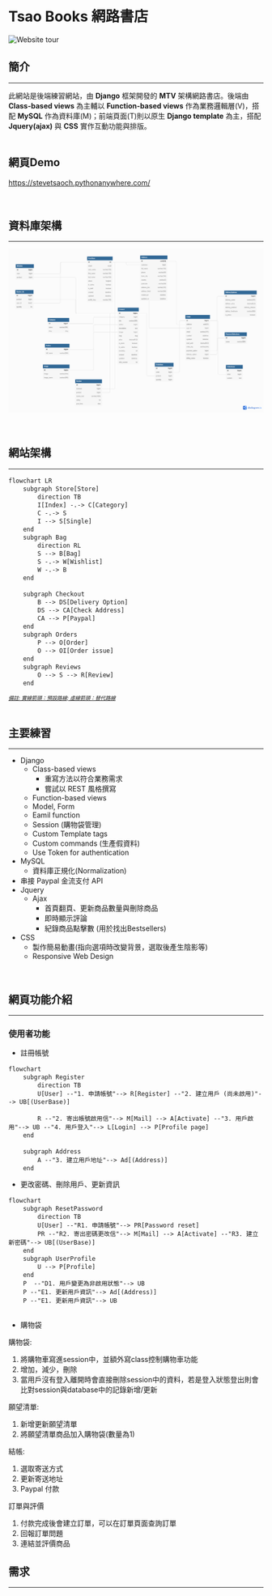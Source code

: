 # Tsao Books 網路書店

![Website tour](readme_figures/Website_tour.gif)

## 簡介

---
此網站是後端練習網站，由 <b>Django</b> 框架開發的 <b>MTV</b> 架構網路書店。後端由 <b>Class-based views</b> 為主輔以 <b>Function-based views</b> 作為業務邏輯層(V)，搭配 <b>MySQL</b> 作為資料庫(M)；前端頁面(T)則以原生 <b>Django template</b> 為主，搭配 <b>Jquery(ajax)</b> 與 <b>CSS</b> 實作互動功能與排版。
<br>
<br>

## 網頁Demo

<https://stevetsaoch.pythonanywhere.com/>

<br>

## 資料庫架構

---

![Database Diagram](readme_figures/Databases_diagram.png)

<br>

## 網站架構

---

```mermaid
flowchart LR
    subgraph Store[Store]
        direction TB
        I[Index] -.-> C[Category]
        C -.-> S
        I --> S[Single]
    end
    subgraph Bag
        direction RL
        S --> B[Bag]
        S -.-> W[Wishlist] 
        W -.-> B
    end

    subgraph Checkout
        B --> DS[Delivery Option]
        DS --> CA[Check Address]
        CA --> P[Paypal]
    end
    subgraph Orders
        P --> O[Order]
        O --> OI[Order issue]
    end
    subgraph Reviews
        O --> S --> R[Review]
    end    
```

<div style="font-size:10px; text-decoration:underline; font-style:italic;">
備註: 實線箭頭：預設路線; 虛線箭頭：替代路線
</div>
<br>

## 主要練習

---

- Django
  - Class-based views
    - 重寫方法以符合業務需求
    - 嘗試以 REST 風格撰寫
  - Function-based views
  - Model, Form
  - Eamil function
  - Session (購物袋管理)
  - Custom Template tags
  - Custom commands (生產假資料)
  - Use Token for authentication
- MySQL
  - 資料庫正規化(Normalization)
- 串接 Paypal 金流支付 API
- Jquery
  - Ajax
    - 首頁翻頁、更新商品數量與刪除商品
    - 即時顯示評論
    - 紀錄商品點擊數 (用於找出Bestsellers)
- CSS
  - 製作簡易動畫(指向選項時改變背景，選取後產生陰影等)
  - Responsive Web Design
<br>

## 網頁功能介紹

---

### 使用者功能

- 註冊帳號

```mermaid
flowchart
    subgraph Register
        direction TB
        U[User] --"1. 申請帳號"--> R[Register] --"2. 建立用戶 (尚未啟用)"--> UB[(UserBase)]
        
        R --"2. 寄出帳號啟用信"--> M[Mail] --> A[Activate] --"3. 用戶啟用"--> UB --"4. 用戶登入"--> L[Login] --> P[Profile page]
    end

    subgraph Address
        A --"3. 建立用戶地址"--> Ad[(Address)]
    end
```

- 更改密碼、刪除用戶、更新資訊

```mermaid
flowchart
    subgraph ResetPassword
        direction TB
        U[User] --"R1. 申請帳號"--> PR[Password reset]
        PR --"R2. 寄出密碼更改信"--> M[Mail] --> A[Activate] --"R3. 建立新密碼"--> UB[(UserBase)]
    end
    subgraph UserProfile
        U --> P[Profile]
    end
    P  --"D1. 用戶變更為非啟用狀態"--> UB 
    P --"E1. 更新用戶資訊"--> Ad[(Address)]
    P --"E1. 更新用戶資訊"--> UB


```

- 購物袋

購物袋:

1. 將購物車寫進session中，並額外寫class控制購物車功能
2. 增加，減少，刪除
3. 當用戶沒有登入離開時會直接刪除session中的資料，若是登入狀態登出則會比對session與database中的記錄新增/更新

願望清單:

1. 新增更新願望清單
2. 將願望清單商品加入購物袋(數量為1)

結帳:

1. 選取寄送方式
2. 更新寄送地址
3. Paypal 付款

訂單與評價

1. 付款完成後會建立訂單，可以在訂單頁面查詢訂單
2. 回報訂單問題
3. 連結並評價商品

## 需求

---
